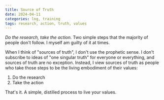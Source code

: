```yaml
---
title: Source of Truth
date: 2024-04-11
categories: log, training
tags: research, action, truth, values
---
```


*Do the research, take the action.* Two simple steps that the majority of people don't follow. I myself am guilty of it at times.

When I think of "sources of truth", I don't use the prophetic sense. I don't subscribe to ideas of "one singular truth" for everyone or everything, and sources of truth are no exception. Instead, I view sources of truth as people who take those steps to be the living embodiment of their values:

1. Do the research
2. Take the action

That's it. A simple, distilled process to live your values.
